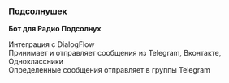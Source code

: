 ### Подсолнушек

**Бот для Радио Подсолнух**

Интеграция с DialogFlow  
Принимает и отправляет сообщения из Telegram, Вконтакте, Одноклассники  
Определенные сообщения отправляет в группы Telegram  
